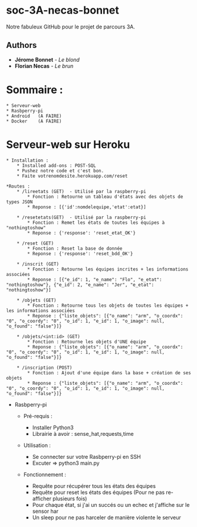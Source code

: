 # soc-3A-necas-bonnet
Notre fabuleux GitHub pour le projet de parcours 3A.

## Authors

* **Jérome Bonnet** - *Le blond*
* **Florian Necas** - *Le brun*

# Sommaire : 
	* Serveur-web
	* Rasbperry-pi
	* Android 	(A FAIRE)
	* Docker 	(A FAIRE)


# Serveur-web sur Heroku 
	* Installation :
		* Installed add-ons : POST-SQL 
		* Pushez notre code et c'est bon.
		* Faite votrenomdesite.herokuapp.com/reset
		
	*Routes :
		* /lireetats (GET) 	- Utilisé par la raspberry-pi 
			* Fonction : Retourne un tableau d'états avec des objets de types JSON 
			* Reponse : [{'id':nomdelequipe,'etat':etat}]
			
		* /resetetats(GET)	- Utilisé par la raspberry-pi 
			* Fonction : Remet les états de toutes les équipes à "nothingtoshow" 
			* Reponse : {'response': 'reset_etat_OK'}
			
		* /reset (GET)
			* Fonction : Reset la base de donnée 
			* Reponse : {'response': 'reset_bdd_OK'}
			
		* /inscrit (GET)
			* Fonction : Retourne les équipes incrites + les informations associées
			* Reponse : [{"e_id": 1, "e_name": "Flo", "e_etat": "nothingtoshow"}, {"e_id": 2, "e_name": "Jer", "e_etat": "nothingtoshow"}]
		
		* /objets (GET)
			* Fonction : Retourne tous les objets de toutes les équipes + les informations associées
			* Reponse : {"liste_objets": [{"o_name": "arm", "o_coordx": "0", "o_coordy": "0", "o_id": 1, "e_id": 1, "o_image": null, "o_found": "false"}]}
			
		* /objets/<int:id> (GET)
			* Fonction : Retourne les objets d'UNE équipe
			* Reponse : {"liste_objets": [{"o_name": "arm", "o_coordx": "0", "o_coordy": "0", "o_id": 1, "e_id": 1, "o_image": null, "o_found": "false"}]}
			
		* /inscription (POST)
			* Fonction : Ajout d'une équipe dans la base + création de ses objets
			* Reponse : {"liste_objets": [{"o_name": "arm", "o_coordx": "0", "o_coordy": "0", "o_id": 1, "e_id": 1, "o_image": null, "o_found": "false"}]}
		
		
* Rasbperry-pi 
	* Pré-requis :
		* Installer Python3
		* Librairie à avoir : sense_hat,requests,time

	* Utilisation :
		* Se connecter sur votre Rasbperry-pi en SSH
		* Excuter => python3 main.py
		
	* Fonctionnement :
		* Requête pour récupérer tous les états des équipes 
		* Requête pour reset les états des équipes (Pour ne pas re-afficher plusieurs fois)
		* Pour chaque état, si j'ai un succés ou un echec et j'affiche sur le sensor har
		* Un sleep pour ne pas harceler de manière violente le serveur
	
	
	